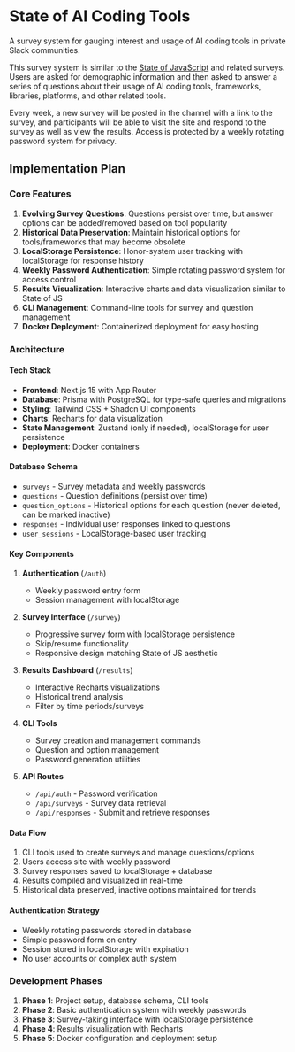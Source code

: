# State of AI Coding Tools

A survey system for gauging interest and usage of AI coding tools in private Slack communities.

This survey system is similar to the [State of JavaScript](https://stateofjs.com/) and related surveys. Users are asked for demographic information and then asked to answer a series of questions about their usage of AI coding tools, frameworks, libraries, platforms, and other related tools.

Every week, a new survey will be posted in the channel with a link to the survey, and participants will be able to visit the site and respond to the survey as well as view the results. Access is protected by a weekly rotating password system for privacy.

## Implementation Plan

### Core Features

1. **Evolving Survey Questions**: Questions persist over time, but answer options can be added/removed based on tool popularity
2. **Historical Data Preservation**: Maintain historical options for tools/frameworks that may become obsolete
3. **LocalStorage Persistence**: Honor-system user tracking with localStorage for response history
4. **Weekly Password Authentication**: Simple rotating password system for access control
5. **Results Visualization**: Interactive charts and data visualization similar to State of JS
6. **CLI Management**: Command-line tools for survey and question management
7. **Docker Deployment**: Containerized deployment for easy hosting

### Architecture

#### Tech Stack

- **Frontend**: Next.js 15 with App Router
- **Database**: Prisma with PostgreSQL for type-safe queries and migrations
- **Styling**: Tailwind CSS + Shadcn UI components
- **Charts**: Recharts for data visualization
- **State Management**: Zustand (only if needed), localStorage for user persistence
- **Deployment**: Docker containers

#### Database Schema

- `surveys` - Survey metadata and weekly passwords
- `questions` - Question definitions (persist over time)
- `question_options` - Historical options for each question (never deleted, can be marked inactive)
- `responses` - Individual user responses linked to questions
- `user_sessions` - LocalStorage-based user tracking

#### Key Components

1. **Authentication** (`/auth`)

   - Weekly password entry form
   - Session management with localStorage

2. **Survey Interface** (`/survey`)

   - Progressive survey form with localStorage persistence
   - Skip/resume functionality
   - Responsive design matching State of JS aesthetic

3. **Results Dashboard** (`/results`)

   - Interactive Recharts visualizations
   - Historical trend analysis
   - Filter by time periods/surveys

4. **CLI Tools**

   - Survey creation and management commands
   - Question and option management
   - Password generation utilities

5. **API Routes**
   - `/api/auth` - Password verification
   - `/api/surveys` - Survey data retrieval
   - `/api/responses` - Submit and retrieve responses

#### Data Flow

1. CLI tools used to create surveys and manage questions/options
2. Users access site with weekly password
3. Survey responses saved to localStorage + database
4. Results compiled and visualized in real-time
5. Historical data preserved, inactive options maintained for trends

#### Authentication Strategy

- Weekly rotating passwords stored in database
- Simple password form on entry
- Session stored in localStorage with expiration
- No user accounts or complex auth system

### Development Phases

1. **Phase 1**: Project setup, database schema, CLI tools
2. **Phase 2**: Basic authentication system with weekly passwords
3. **Phase 3**: Survey-taking interface with localStorage persistence
4. **Phase 4**: Results visualization with Recharts
5. **Phase 5**: Docker configuration and deployment setup
